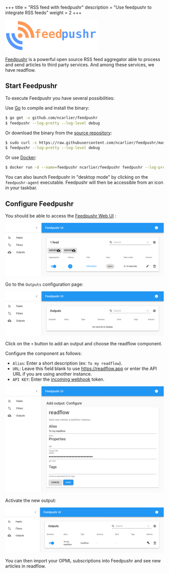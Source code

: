 +++
title = "RSS feed with feedpushr"
description = "Use feedpushr to integrate RSS feeds"
weight = 2
+++

![](images/feedpushr.png)

[Feedpushr](https://github.com/ncarlier/feedpushr) is a powerful open source RSS feed aggregator able to process and send articles to third party services.
And among these services, we have readflow.

## Start Feedpushr

To execute Feedpushr you have several possibilities:

Use [Go](https://golang.org/) to compile and install the binary:

```bash
$ go get -v github.com/ncarlier/feedpushr
$ feedpushr --log-pretty --log-level debug
```

Or download the binary from the [source repository](https://github.com/ncarlier/feedpushr/releases):

```bash
$ sudo curl -s https://raw.githubusercontent.com/ncarlier/feedpushr/master/install.sh | bash
$ feedpushr --log-pretty --log-level debug
```

Or use [Docker](https://www.docker.com):

```bash
$ docker run -d --name=feedpushr ncarlier/feedpushr feedpushr --log-pretty --log-level debug
```

You can also launch Feedpushr in "desktop mode" by clicking on the `feedpushr-agent` executable. Feedpushr will then be accessible from an icon in your taskbar.

## Configure Feedpushr

You should be able to access the [Feedpushr Web UI](http://localhost:8080/ui/) :

![](images/feedpushr-feeds.png)

Go to the `Outputs` configuration page:

![](images/feedpushr-outputs-1.png)

Click on the `+` button to add an output and choose the readflow component.

Configure the component as follows:

- `Alias`: Enter a short description (ex: `To my readflow`).
- `URL`: Leave this field blank to use https://readflow.app or enter the API URL if you are using another instance.
- `API KEY`: Enter the [incoming webhook](../../incoming-webhook) token.

![](images/feedpushr-add-output.png)

Activate the new output:

![](images/feedpushr-outputs-2.png)

You can then import your OPML subscriptions into Feedpushr and see new articles in readflow.
